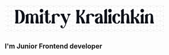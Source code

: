 [![Header](https://github.com/dmKrl/dmKrl/blob/main/assets/header-white.png)](https://github.com/dmKrl)

## I'm Junior Frontend developer

## 
